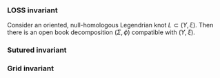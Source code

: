 ### LOSS invariant
Consider an oriented, null-homologous Legendrian knot $L \subset (Y,\xi)$. Then there is an open book decomposition  $(\Sigma,\phi)$ compatible with $(Y,\xi)$.

### Sutured invariant

### Grid invariant

<!--stackedit_data:
eyJoaXN0b3J5IjpbNzg0Mzc5NzUyLC0xODgxODM3MTI5LDE0Mz
Y4NTg3NTQsNzM2OTkyODQ0XX0=
-->